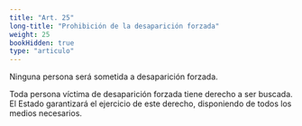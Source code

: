 ```yaml
---
title: "Art. 25"
long-title: "Prohibición de la desaparición forzada"
weight: 25
bookHidden: true
type: "articulo"
---
```


Ninguna persona será sometida a desaparición forzada.

Toda persona víctima de desaparición forzada tiene derecho a ser buscada. El Estado garantizará el ejercicio de este derecho, disponiendo de todos los medios necesarios.
